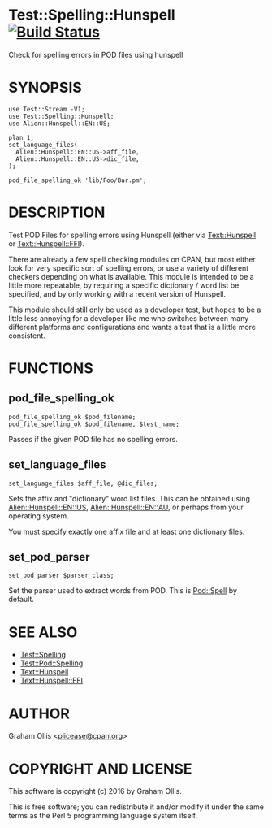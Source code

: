 # Test::Spelling::Hunspell [![Build Status](https://secure.travis-ci.org/plicease/Test-Spelling-Hunspell.png)](http://travis-ci.org/plicease/Test-Spelling-Hunspell)

Check for spelling errors in POD files using hunspell

# SYNOPSIS

    use Test::Stream -V1;
    use Test::Spelling::Hunspell;
    use Alien::Hunspell::EN::US;
    
    plan 1;
    set_language_files(
      Alien::Hunspell::EN::US->aff_file,
      Alien::Hunspell::EN::US->dic_file,
    );
    
    pod_file_spelling_ok 'lib/Foo/Bar.pm';

# DESCRIPTION

Test POD Files for spelling errors using Hunspell (either via
[Text::Hunspell](https://metacpan.org/pod/Text::Hunspell) or [Text::Hunspell::FFI](https://metacpan.org/pod/Text::Hunspell::FFI)).

There are already a few spell checking modules on CPAN, but most
either look for very specific sort of spelling errors, or use a
variety of different checkers depending on what is available.
This module is intended to be a little more repeatable, by
requiring a specific dictionary / word list be specified, and
by only working with a recent version of Hunspell.

This module should still only be used as a developer test, but
hopes to be a little less annoying for a developer like me who
switches between many different platforms and configurations
and wants a test that is a little more consistent.

# FUNCTIONS

## pod\_file\_spelling\_ok

    pod_file_spelling_ok $pod_filename;
    pod_file_spelling_ok $pod_filename, $test_name;

Passes if the given POD file has no spelling errors.

## set\_language\_files

    set_language_files $aff_file, @dic_files;

Sets the affix and "dictionary" word list files.  This can be obtained 
using [Alien::Hunspell::EN::US](https://metacpan.org/pod/Alien::Hunspell::EN::US), [Alien::Hunspell::EN::AU](https://metacpan.org/pod/Alien::Hunspell::EN::AU), or perhaps 
from your operating system.

You must specify exactly one affix file and at least one dictionary 
files.

## set\_pod\_parser

    set_pod_parser $parser_class;

Set the parser used to extract words from POD.  This is [Pod::Spell](https://metacpan.org/pod/Pod::Spell) by 
default.

# SEE ALSO

- [Test::Spelling](https://metacpan.org/pod/Test::Spelling)
- [Test::Pod::Spelling](https://metacpan.org/pod/Test::Pod::Spelling)
- [Text::Hunspell](https://metacpan.org/pod/Text::Hunspell)
- [Text::Hunspell::FFI](https://metacpan.org/pod/Text::Hunspell::FFI)

# AUTHOR

Graham Ollis &lt;plicease@cpan.org>

# COPYRIGHT AND LICENSE

This software is copyright (c) 2016 by Graham Ollis.

This is free software; you can redistribute it and/or modify it under
the same terms as the Perl 5 programming language system itself.
